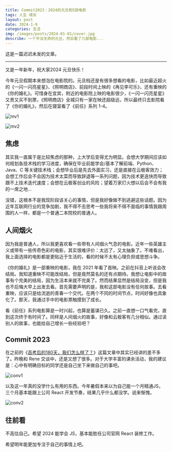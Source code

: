 ```yaml
---
title: Commit2023：2024的元旦和5部电影
tags: 人生 成长
layout: post
date: 2024-1-9
categories: 生活
img: /images/posts/2024-01-01/cover.jpg
describe: 一个平淡无奇的元旦，然后看了几部电影...
---
```


这是一篇迟迟未发的文章。

* * *

又是一年新年，祝大家2024 元旦快乐！

今年元旦假期本来想泡在电影院的。元旦档还是有很多想看的电影，比如最近超火的《一闪一闪亮星星》、《照明商店》、前段时间上映的《再见李可乐》，还有重映的《你的婚礼》。可惜身在宜宾，附近的电影院上映的电影很少，《一闪一闪亮星星》又贵又买不到票，《照明商店》全城只有一家在映还超级远，所以最终只去影院看了《你的婚礼》，然后在寝室看了《前任》系列 1-4。

![mv1](/images/posts/2024-01-01/mv1.jpg)

![mv2](/images/posts/2024-01-01/mv2.jpg)

## 焦虑

其实我一直属于是比较焦虑的那种，上大学后变得尤为明显。会想大学期间应该如何规划各技术栈的学习进度，确保在毕业前能学会/基本了解前端、Python、Java、C 等关键技术栈；会想毕业后是先去外面实习，还是直接在云极客效力；会想工作后会不会因为技术太菜而导致辞退等一系列问题，因为技术更迭快而导致跟不上技术迭代速度；会想在云极客创业的风险；望着万家灯火想以后会不会有我的一席之地...

没错，这根本不是我现阶段该关心的事情，但是我好像做不到逃避这些话题。因为近年互联网行业的竞争加剧，我不得不去思考一些我将来不得不面临的事情我跟周围的人一样，都是一个普通二本院校的普通人。

## 人间烟火

因为我是普通人，所以我更喜欢看一些带有人间烟火气息的电影。近年一些英雄主义或带有一些传奇色彩的电影，其实很难评价：太远了，又太抽象了。不难看出，我上面选择的电影都是更贴近于生活的，看的时候不太有心理负担或思想斗争。

《你的婚礼》是一部重映的电影，我在 2021 年看了首映。之前在抖音上听说会改结局。我知道重映不可能改结局，但是竟然莫名的还有点期待。我想让电影中的故事有个完美的结局，因为生活本来就不完美了。然而结果显然是结局没变，但是我也不后悔大早上出发去看。首先需要声明的是，我和这部电影没有任何故事。去看重映，应该只是给流逝的青春一个交代。在两个不同的时间节点，时间好像也具象化了。那天，我通过手中的电影票触摸到了成长。

看《前任》系列电影算是一时兴起，也算是蓄谋已久。之前一直想一口气看完，直到这次终于有时间了。同样是人间烟火的故事，好像和云极客有几分相似。通过读别人的故事，也能给自己增长一些经验吧？

## Commit 2023

在之前的《[高考后的180天，我们怎么样了？](https://gloridust.xyz/%E7%94%9F%E6%B4%BB/2023/12/04/afterGaokao180day.html)》这篇文章中其实已经讲的差不多了。昨晚和 Rene 交谈中，还是又想了很多。对于大学丰富的课余活动，我的建议是：心中有明确目标的同学还是自己坐下来做自己的事吧。

![conv1](/images/posts/2024-01-01/conv1.jpg)

以及这一年真的没学什么有用的东西。今年暑假本来以为自己能一个月精通JS，三个月基本能跟上公司 React 开发节奏，结果几乎什么都没学。说来惭愧。

![conv2](/images/posts/2024-01-01/conv2.jpg)

## 往前看

不高估自己。希望 2024 能学会 JS，基本能胜任公司官网 React 装修工作。

希望明年能更加专注于自己的事情上吧。